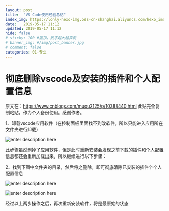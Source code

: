```yaml
---
layout: post
title:  "VS Code使用经验总结"
index_img: https://lonly-hexo-img.oss-cn-shanghai.aliyuncs.com/hexo_images/彻底删除vscode及安装的插件和个人配置信息/1200px-Visual_Studio_Code_1.35_icon.svg.png
date:   2019-05-17 11:12
updated: 2019-05-17 11:12
hide: false
# sticky: 100 #置顶，数字越大越靠前
# banner_img: #/img/post_banner.jpg
# comment: false
categories: 01-专业
---
```


# 彻底删除vscode及安装的插件和个人配置信息
原文在：https://www.cnblogs.com/muou2125/p/10388440.html
此贴完全复制粘贴，作为个人备份使用。感谢作者。

1、卸载vscode应用软件（在控制面板里面找不到改软件，所以只能进入应用所在文件夹进行卸载）
<!--more-->

![enter description here](https://lonly-hexo-img.oss-cn-shanghai.aliyuncs.com/hexo_images/彻底删除vscode及安装的插件和个人配置信息/1.png)

此步骤虽然删掉了应用软件，但是此时重新安装会发现之前下载的插件和个人配置信息都还会重新加载出来，所以继续进行以下步骤：

2、找到下图中文件夹的目录，然后将之删除，即可彻底清除已安装的插件个个人配置信息

![enter description here](https://lonly-hexo-img.oss-cn-shanghai.aliyuncs.com/hexo_images/彻底删除vscode及安装的插件和个人配置信息/。vscode.png)

![enter description here](https://lonly-hexo-img.oss-cn-shanghai.aliyuncs.com/hexo_images/彻底删除vscode及安装的插件和个人配置信息/code.png)


经过以上两步操作之后，再次重新安装软件，将是最原始的状态

